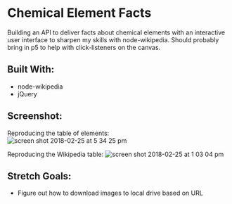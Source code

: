 # Chemical Element Facts
Building an API to deliver facts about chemical elements with an interactive user interface to sharpen my skills with node-wikipedia. Should probably bring in p5 to help with click-listeners on the canvas.

## Built With:
- node-wikipedia
- jQuery

## Screenshot:
Reproducing the table of elements:
![screen shot 2018-02-25 at 5 34 25 pm](https://user-images.githubusercontent.com/29472568/36647940-318e9eb4-1a52-11e8-942d-b2bec743f288.png)

Reproducing the Wikipedia table:
![screen shot 2018-02-25 at 1 03 04 pm](https://user-images.githubusercontent.com/29472568/36645317-64fdcb10-1a2c-11e8-841a-46dcbbb7f3b4.png)

## Stretch Goals:
- Figure out how to download images to local drive based on URL
